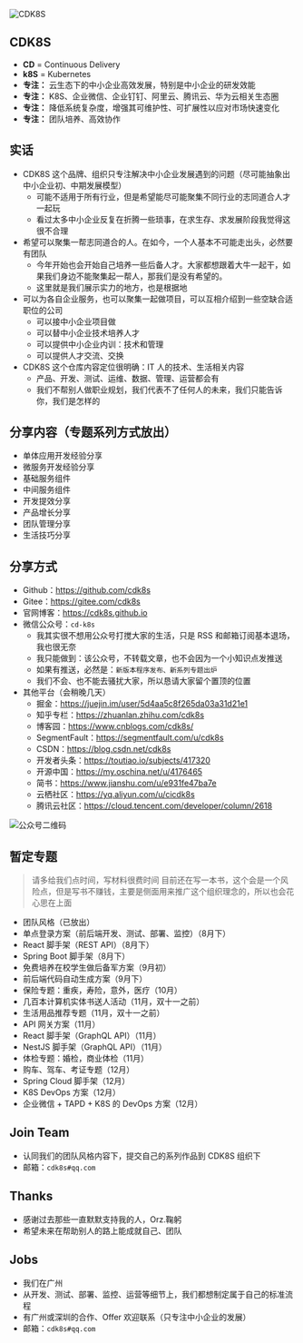 
![CDK8S](http://img.gitnavi.com/markdown/cdk8s_logo_width900.jpg)

## CDK8S

- **CD** = Continuous Delivery
- **k8S** = Kubernetes
- **专注：** 云生态下的中小企业高效发展，特别是中小企业的研发效能
- **专注：** K8S、企业微信、企业钉钉、阿里云、腾讯云、华为云相关生态圈
- **专注：** 降低系统复杂度，增强其可维护性、可扩展性以应对市场快速变化
- **专注：** 团队培养、高效协作


## 实话

- CDK8S 这个品牌、组织只专注解决中小企业发展遇到的问题（尽可能抽象出中小企业初、中期发展模型）
    - 可能不适用于所有行业，但是希望能尽可能聚集不同行业的志同道合人才一起玩
    - 看过太多中小企业反复在折腾一些琐事，在求生存、求发展阶段我觉得这很不合理
- 希望可以聚集一帮志同道合的人。在如今，一个人基本不可能走出头，必然要有团队
    - 今年开始也会开始自己培养一些后备人才。大家都想跟着大牛一起干，如果我们身边不能聚集起一帮人，那我们是没有希望的。
    - 这里就是我们展示实力的地方，也是根据地
- 可以为各自企业服务，也可以聚集一起做项目，可以互相介绍到一些空缺合适职位的公司
    - 可以接中小企业项目做
    - 可以替中小企业技术培养人才
    - 可以提供中小企业内训：技术和管理
    - 可以提供人才交流、交换
- CDK8S 这个仓库内容定位很明确：IT 人的技术、生活相关内容
    - 产品、开发、测试、运维、数据、管理、运营都会有
    - 我们不帮别人做职业规划，我们代表不了任何人的未来，我们只能告诉你，我们是怎样的

## 分享内容（专题系列方式放出）

- 单体应用开发经验分享
- 微服务开发经验分享
- 基础服务组件
- 中间服务组件
- 开发提效分享
- 产品增长分享
- 团队管理分享
- 生活技巧分享


## 分享方式

- Github：<https://github.com/cdk8s>
- Gitee：<https://gitee.com/cdk8s>
- 官网博客：<https://cdk8s.github.io>
- 微信公众号：`cd-k8s`
    - 我其实很不想用公众号打搅大家的生活，只是 RSS 和邮箱订阅基本退场，我也很无奈
    - 我只能做到：该公众号，不转载文章，也不会因为一个小知识点发推送
    - 如果有推送，必然是：`新版本程序发布、新系列专题出炉`
    - 我们不会、也不能去骚扰大家，所以恳请大家留个置顶的位置
- 其他平台（会稍晚几天）
    - 掘金：<https://juejin.im/user/5d4aa5c8f265da03a31d21e1>
    - 知乎专栏：<https://zhuanlan.zhihu.com/cdk8s>
    - 博客园：<https://www.cnblogs.com/cdk8s/>
    - SegmentFault：<https://segmentfault.com/u/cdk8s>
    - CSDN：<https://blog.csdn.net/cdk8s>
    - 开发者头条：<https://toutiao.io/subjects/417320>
    - 开源中国：<https://my.oschina.net/u/4176465>
    - 简书：<https://www.jianshu.com/u/e931fe47ba7e>
    - 云栖社区：<https://yq.aliyun.com/u/cicdk8s>
    - 腾讯云社区：<https://cloud.tencent.com/developer/column/2618>


![公众号二维码](http://img.gitnavi.com/markdown/cdk8s_qr_300px.png)

## 暂定专题

> 请多给我们点时间，写材料很费时间
> 目前还在写一本书，这个会是一个风险点，但是写书不赚钱，主要是侧面用来推广这个组织理念的，所以也会花心思在上面

- 团队风格（已放出）
- 单点登录方案（前后端开发、测试、部署、监控）（8月下）
- React 脚手架（REST API）（8月下）
- Spring Boot 脚手架（8月下）
- 免费培养在校学生做后备军方案（9月初）
- 前后端代码自动生成方案（9月下）
- 保险专题：重疾，寿险，意外，医疗（10月）
- 几百本计算机实体书送人活动（11月，双十一之前）
- 生活用品推荐专题（11月，双十一之前）
- API 网关方案（11月）
- React 脚手架（GraphQL API）（11月）
- NestJS 脚手架（GraphQL API）（11月）
- 体检专题：婚检，商业体检（11月）
- 购车、驾车、考证专题（12月）
- Spring Cloud 脚手架（12月）
- K8S DevOps 方案（12月）
- 企业微信 + TAPD + K8S 的 DevOps 方案（12月）

## Join Team

- 认同我们的团队风格内容下，提交自己的系列作品到 CDK8S 组织下
- 邮箱：`cdk8s#qq.com`

## Thanks

- 感谢过去那些一直默默支持我的人，Orz.鞠躬
- 希望未来在帮助别人的路上能成就自己、团队

## Jobs

- 我们在广州
- 从开发、测试、部署、监控、运营等细节上，我们都想制定属于自己的标准流程
- 有广州或深圳的合作、Offer 欢迎联系（只专注中小企业的发展）
- 邮箱：`cdk8s#qq.com`
